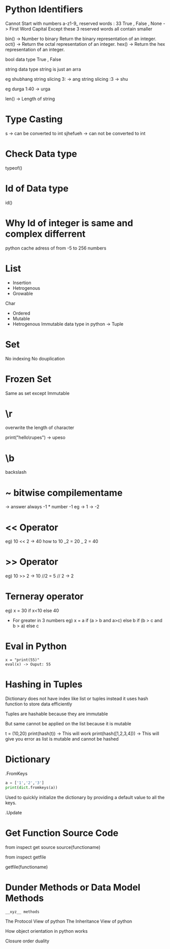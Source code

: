# Python Identifiers

Cannot Start with numbers
a-z1-9\_
reserved words : 33
True , False , None -> First Word Capital
Except these 3 reserved words all contain smaller

bin() -> Number to binary Return the binary representation of an integer.
oct() -> Return the octal representation of an integer.
hex() -> Return the hex representation of an integer.

bool data type
True , False

string data type
string is just an arra

eg shubhang
string slicing 3: -> ang
string slicing :3 -> shu

eg durga 1:40 -> urga

len() -> Length of string

# Type Casting

s -> can be converted to int
sjhefueh -> can not be converted to int

# Check Data type

typeof()

# Id of Data type

id()

# Why Id of integer is same and complex differrent

python cache adress of from -5 to 256 numbers

# List

- Insertion
- Hetrogenous
- Growable

Char

- Ordered
- Mutable
- Hetrogenous
  Immutable data type in python -> Tuple

# Set

No indexing
No douplication

# Frozen Set

Same as set except Immutable

# \r

overwrite the length of character

print("hello\rupes") -> upeso

# \b

backslash

# ~ bitwise compilementame

-> answer always -1 \* number -1
eg -> 1 -> -2

# << Operator

eg) 10 << 2 -> 40
how to 10 _2 = 20 _ 2 = 40

# >> Operator

eg) 10 >> 2 -> 10 //2 = 5 // 2 -> 2

# Terneray operator

eg) x = 30 if x<10 else 40

- For greater in 3 numbers
  eg) x = a if (a > b and a>c) else b if (b > c and b > a) else c

# Eval in Python

```python3
x = "print(55)"
eval(x) -> Ouput: 55
```

# Hashing in Tuples

Dictionary does not have index like list or tuples instead it uses hash function to store data efficiently

Tuples are hashable because they are immutable

But same cannot be applied on the list because it is mutable

t = (10,20)
print(hash(t)) -> This will work
print(hash([1,2,3,4])) -> This will give you error as list is mutable and cannot be hashed

# Dictionary

.FromKeys

```python
a = ['1','2','3']
print(dict.fromkeys(a))
```

Used to quickly initialize the dictionary by providing a default value to all the keys.

.Update

# Get Function Source Code

from inspect get source
source(functioname)

from inspect getfile

getfile(functioname)

# Dunder Methods or Data Model Methods

```python3
__xyz__ methods
```

The Protocol View of python
The Inheritance View of python

How object orientation in python works

Closure order duality

